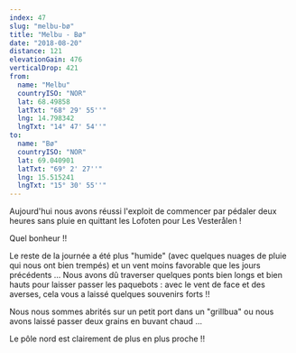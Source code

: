 ```yaml
---
index: 47
slug: "melbu-bø"
title: "Melbu - Bø"
date: "2018-08-20"
distance: 121
elevationGain: 476
verticalDrop: 421
from:
  name: "Melbu"
  countryISO: "NOR"
  lat: 68.49858
  latTxt: "68° 29' 55''"
  lng: 14.798342
  lngTxt: "14° 47' 54''"
to:
  name: "Bø"
  countryISO: "NOR"
  lat: 69.040901
  latTxt: "69° 2' 27''"
  lng: 15.515241
  lngTxt: "15° 30' 55''"
---
```


Aujourd'hui nous avons réussi l'exploit de commencer par pédaler deux heures sans pluie en quittant les Lofoten pour Les Vesterålen !

Quel bonheur !!

Le reste de la journée a été plus "humide" (avec quelques nuages de pluie qui nous ont bien trempés) et un vent moins favorable que les jours précédents ... Nous avons dû traverser quelques ponts bien longs et bien hauts pour laisser passer les paquebots : avec le vent de face et des averses, cela vous a laissé quelques souvenirs forts !!

Nous nous sommes abrités sur un petit port dans un "grillbua" ou nous avons laissé passer deux grains en buvant chaud ...

Le pôle nord est clairement de plus en plus proche !!
